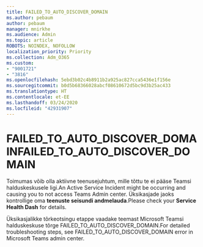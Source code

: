 ```yaml
---
title: FAILED_TO_AUTO_DISCOVER_DOMAIN
ms.author: pebaum
author: pebaum
manager: mnirkhe
ms.audience: Admin
ms.topic: article
ROBOTS: NOINDEX, NOFOLLOW
localization_priority: Priority
ms.collection: Adm_O365
ms.custom:
- "9001721"
- "3816"
ms.openlocfilehash: 5ebd3b02c4b8911b2a925ac827cca5436e1f156e
ms.sourcegitcommit: b0d5b68366028abcf08610672d5bc9d3b25ac433
ms.translationtype: HT
ms.contentlocale: et-EE
ms.lasthandoff: 03/24/2020
ms.locfileid: "42931907"
---
```

# <a name="failed_to_auto_discover_domain"></a><span data-ttu-id="4734d-102">FAILED_TO_AUTO_DISCOVER_DOMAIN</span><span class="sxs-lookup"><span data-stu-id="4734d-102">FAILED_TO_AUTO_DISCOVER_DOMAIN</span></span>

<span data-ttu-id="4734d-103">Toimumas võib olla aktiivne teenusejuhtum, mille tõttu te ei pääse Teamsi halduskeskusele ligi.</span><span class="sxs-lookup"><span data-stu-id="4734d-103">An Active Service Incident might be occurring and causing you to not access Teams Admin center.</span></span> <span data-ttu-id="4734d-104">Üksikasjade jaoks kontrollige oma **teenuste seisundi andmelauda**.</span><span class="sxs-lookup"><span data-stu-id="4734d-104">Please check your **Service Health Dash** for details.</span></span>

<span data-ttu-id="4734d-105">Üksikasjalikke tõrkeotsingu etappe vaadake teemast Microsoft Teamsi halduskeskuse tõrge FAILED_TO_AUTO_DISCOVER_DOMAIN.</span><span class="sxs-lookup"><span data-stu-id="4734d-105">For detailed troubleshooting steps, see FAILED_TO_AUTO_DISCOVER_DOMAIN error in Microsoft Teams admin center.</span></span>
